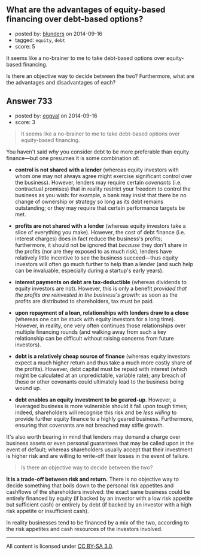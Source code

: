 ## What are the advantages of equity-based financing over debt-based options?

- posted by: [blunders](https://stackexchange.com/users/216182/blunders) on 2014-09-16
- tagged: `equity`, `debt`
- score: 5

It seems like a no-brainer to me to take debt-based options over equity-based financing.

Is there an objective way to decide between the two? Furthermore, what are the advantages and disadvantages of each?


## Answer 733

- posted by: [eggyal](https://stackexchange.com/users/310184/eggyal) on 2014-09-16
- score: 3

> It seems like a no-brainer to me to take debt-based options over equity-based financing.

You haven't said *why* you consider debt to be more preferable than equity finance—but one presumes it is some combination of:

* **control is not shared with a lender** (whereas equity investors with whom one may not always agree might exercise significant control over the business).  However, lenders may require certain *covenants* (i.e. contractual promises) that in reality restrict your freedom to control the business as you wish: for example, a bank may insist that there be no change of ownership or strategy so long as its debt remains outstanding; or they may require that certain performance targets be met.

* **profits are not shared with a lender** (whereas equity investors take a slice of everything you make).  However, the cost of debt finance (i.e. interest charges) does in fact reduce the business's profits; furthermore, it should not be ignored that *because* they don't share in the profits (nor are they exposed to as much risk), lenders have relatively little incentive to see the business succeed&mdash;thus equity investors will often go much further to help than a lender (and such help can be invaluable, especially during a startup's early years).

* **interest payments on debt are tax-deductible** (whereas dividends to equity investors are not).  However, this is only a benefit *provided that the profits are reinvested in the business's growth*: as soon as the profits are distributed to shareholders, tax must be paid.

* **upon repayment of a loan, relationships with lenders draw to a close** (whereas one can be stuck with equity investors for a long time).  However, in reality, one very often continues those relationships over multiple financing rounds (and walking away from such a key relationship can be difficult without raising concerns from future investors).

* **debt is a relatively cheap source of finance** (whereas equity investors expect a much higher return and thus take a much more costly share of the profits).  However, debt capital must be repaid with interest (which might be calculated at an unpredictable, variable rate); any breach of these or other covenants could ultimately lead to the business being wound up.

* **debt enables an equity investment to be geared-up**.  However, a leveraged business is more vulnerable should it fall upon tough times; indeed, shareholders will recognise this risk and be *less willing* to provide further equity finance to a highly geared business.  Furthermore, ensuring that covenants are not breached may stifle growth.

It's also worth bearing in mind that lenders may demand a charge over business assets or even personal guarantees that may be called upon in the event of default; whereas shareholders usually accept that their investment is higher risk and are willing to write-off their losses in the event of failure.

> Is there an objective way to decide between the two?

**It is a trade-off between risk and return.**  There is no objective way to decide something that boils down to the personal risk appetites and cashflows of the shareholders involved: the exact same business could be entirely financed by equity (if backed by an investor with a low risk appetite but sufficient cash) or entirely by debt (if backed by an investor with a high risk appetite or insufficient cash).

In reality businesses tend to be financed by a mix of the two, according to the risk appetites and cash resources of the investors involved.



---

All content is licensed under [CC BY-SA 3.0](https://creativecommons.org/licenses/by-sa/3.0/).
